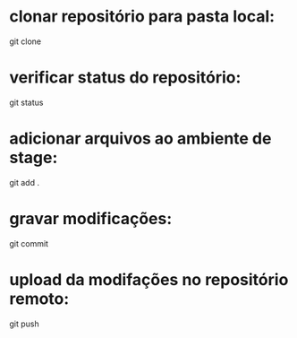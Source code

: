 # clonar repositório para pasta local:

git clone

# verificar status do repositório:

git status

# adicionar arquivos ao ambiente de stage:

git add .

# gravar modificações:

git commit

# upload da modifações no repositório remoto:

git push
